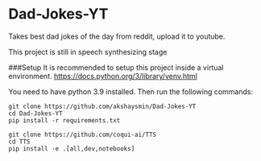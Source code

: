 # Dad-Jokes-YT
Takes best dad jokes of the day from reddit, upload it to youtube.

This project is still in speech synthesizing stage

###Setup
It is recommended to setup this project inside a virtual environment.
https://docs.python.org/3/library/venv.html

You need to have python 3.9 installed.
Then run the following commands:
```
git clone https://github.com/akshaysmin/Dad-Jokes-YT
cd Dad-Jokes-YT
pip install -r requirements.txt
```
```
git clone https://github.com/coqui-ai/TTS
cd TTS
pip install -e .[all,dev,notebooks]
```
